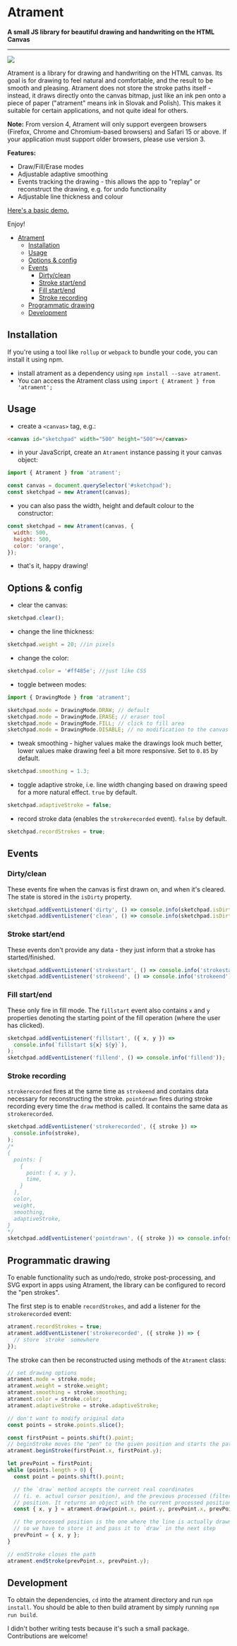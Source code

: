 # Atrament

**A small JS library for beautiful drawing and handwriting on the HTML Canvas**

---

![](demo/img/muchotravka.png)

Atrament is a library for drawing and handwriting on the HTML canvas.
Its goal is for drawing to feel natural and comfortable, and the result to be smooth and pleasing.
Atrament does not store the stroke paths itself - instead, it draws directly onto the canvas bitmap,
just like an ink pen onto a piece of paper ("atrament" means ink in Slovak and Polish).
This makes it suitable for certain applications, and not quite ideal for others.

**Note:** From version 4, Atrament will only support evergeen browsers (Firefox, Chrome and Chromium-based browsers)
and Safari 15 or above. If your application must support older browsers, please use version 3.

**Features:**

- Draw/Fill/Erase modes
- Adjustable adaptive smoothing
- Events tracking the drawing - this allows the app to "replay" or reconstruct the drawing, e.g. for undo functionality
- Adjustable line thickness and colour

[Here's a basic demo.](http://fiala.uk/atrament.js/demo/)

Enjoy!

- [Atrament](#atrament)
  - [Installation](#installation)
  - [Usage](#usage)
  - [Options \& config](#options--config)
  - [Events](#events)
    - [Dirty/clean](#dirtyclean)
    - [Stroke start/end](#stroke-startend)
    - [Fill start/end](#fill-startend)
    - [Stroke recording](#stroke-recording)
  - [Programmatic drawing](#programmatic-drawing)
  - [Development](#development)

## Installation

If you're using a tool like `rollup` or `webpack` to bundle your code, you can install it using npm.

- install atrament as a dependency using `npm install --save atrament`.
- You can access the Atrament class using `import { Atrament } from 'atrament';`

## Usage

- create a `<canvas>` tag, e.g.:

```html
<canvas id="sketchpad" width="500" height="500"></canvas>
```

- in your JavaScript, create an `Atrament` instance passing it your canvas object:

```js
import { Atrament } from 'atrament';

const canvas = document.querySelector('#sketchpad');
const sketchpad = new Atrament(canvas);
```

- you can also pass the width, height and default colour to the constructor:

```js
const sketchpad = new Atrament(canvas, {
  width: 500,
  height: 500,
  color: 'orange',
});
```

- that's it, happy drawing!

## Options & config

- clear the canvas:

```js
sketchpad.clear();
```

- change the line thickness:

```js
sketchpad.weight = 20; //in pixels
```

- change the color:

```js
sketchpad.color = '#ff485e'; //just like CSS
```

- toggle between modes:

```js
import { DrawingMode } from 'atrament';

sketchpad.mode = DrawingMode.DRAW; // default
sketchpad.mode = DrawingMode.ERASE; // eraser tool
sketchpad.mode = DrawingMode.FILL; // click to fill area
sketchpad.mode = DrawingMode.DISABLE; // no modification to the canvas (will still fire stroke events)
```

- tweak smoothing - higher values make the drawings look much better, lower values make drawing feel a bit more responsive. Set to `0.85` by default.

```js
sketchpad.smoothing = 1.3;
```

- toggle adaptive stroke, i.e. line width changing based on drawing speed for a more natural effect. `true` by default.

```js
sketchpad.adaptiveStroke = false;
```

- record stroke data (enables the `strokerecorded` event). `false` by default.

```js
sketchpad.recordStrokes = true;
```

## Events

### Dirty/clean

These events fire when the canvas is first drawn on, and when it's cleared.
The state is stored in the `isDirty` property.

```js
sketchpad.addEventListener('dirty', () => console.info(sketchpad.isDirty));
sketchpad.addEventListener('clean', () => console.info(sketchpad.isDirty));
```

### Stroke start/end

These events don't provide any data - they just inform that a stroke has started/finished.

```js
sketchpad.addEventListener('strokestart', () => console.info('strokestart'));
sketchpad.addEventListener('strokeend', () => console.info('strokeend'));
```

### Fill start/end

These only fire in fill mode. The `fillstart` event also contains `x` and `y` properties
denoting the starting point of the fill operation (where the user has clicked).

```js
sketchpad.addEventListener('fillstart', ({ x, y }) =>
  console.info(`fillstart ${x} ${y}`),
);
sketchpad.addEventListener('fillend', () => console.info('fillend'));
```

### Stroke recording

`strokerecorded` fires at the same time as `strokeend` and contains data necessary for reconstructing the stroke.
`pointdrawn` fires during stroke recording every time the `draw` method is called. It contains the same data as `strokerecorded`.

```js
sketchpad.addEventListener('strokerecorded', ({ stroke }) =>
  console.info(stroke),
);
/*
{
  points: [
    {
      point: { x, y },
      time,
    }
  ],
  color,
  weight,
  smoothing,
  adaptiveStroke,
}
*/
sketchpad.addEventListener('pointdrawn', ({ stroke }) => console.info(stroke));
```

## Programmatic drawing

To enable functionality such as undo/redo, stroke post-processing, and SVG export in apps using Atrament, the library
can be configured to record the "pen strokes".

The first step is to enable `recordStrokes`, and add a listener for the `strokerecorded` event:

```js
atrament.recordStrokes = true;
atrament.addEventListener('strokerecorded', ({ stroke }) => {
  // store `stroke` somewhere
});
```

The stroke can then be reconstructed using methods of the `Atrament` class:

```js
// set drawing options
atrament.mode = stroke.mode;
atrament.weight = stroke.weight;
atrament.smoothing = stroke.smoothing;
atrament.color = stroke.color;
atrament.adaptiveStroke = stroke.adaptiveStroke;

// don't want to modify original data
const points = stroke.points.slice();

const firstPoint = points.shift().point;
// beginStroke moves the "pen" to the given position and starts the path
atrament.beginStroke(firstPoint.x, firstPoint.y);

let prevPoint = firstPoint;
while (points.length > 0) {
  const point = points.shift().point;

  // the `draw` method accepts the current real coordinates
  // (i. e. actual cursor position), and the previous processed (filtered)
  // position. It returns an object with the current processed position.
  const { x, y } = atrament.draw(point.x, point.y, prevPoint.x, prevPoint.y);

  // the processed position is the one where the line is actually drawn to
  // so we have to store it and pass it to `draw` in the next step
  prevPoint = { x, y };
}

// endStroke closes the path
atrament.endStroke(prevPoint.x, prevPoint.y);
```

## Development

To obtain the dependencies, `cd` into the atrament directory and run `npm install`.
You should be able to then build atrament by simply running `npm run build`.

I didn't bother writing tests because it's such a small package. Contributions are welcome!
